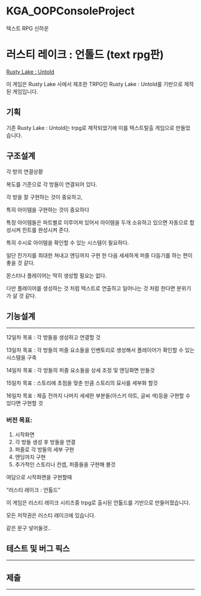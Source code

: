 # KGA_OOPConsoleProject
 텍스트 RPG 신하운



# 러스티 레이크 : 언톨드 (text rpg판)

[Rusty Lake : Untold](https://www.notion.so/Rusty-Lake-Untold-54cc72b2451c47b5b83ba9599b8ac588?pvs=21)

이 게임은 Rusty Lake 사에서 제조한 TRPG인 Rusty Lake : Untold를 기반으로 제작된 게임입니다.


## 기획

기존 Rusty Lake : Untold는 trpg로 제작되었기에 이를 텍스트탈출 게임으로 만들었습니다.



## 구조설계

각 방의 연결상황

복도를 기준으로 각 방들이 연결되어 있다.

각 방을 잘 구현하는 것이 중요하고,

특히 아이템을 구현하는 것이 중요하다

특정 아이템들은 파트별로 이루어져 있어서 아이템을 두개 소유하고 있으면 자동으로 합성시켜 힌트를 완성시켜 준다.

특히 수시로 아이템을 확인할 수 있는 시스템이 필요하다.

일단 잔가지를 최대한 쳐내고 엔딩까지 구현 한 다음 세세하게 퍼즐 다듬기를 하는 편이 좋을 것 같다.

몬스터나 플레이어는 딱히 생성할 필요는 없다.

다만 플레이어를 생성하는 것 처럼 텍스트로 연출하고 일어나는 것 처럼 한다면 분위기가 살 것 같다.

## 기능설계

---

12일차 목표 : 각 방들을 생성하고 연결할 것

13일차 목표 : 각 방들의 퍼즐 요소들을 인벤토리로 생성해서 플레이어가 확인할 수 있는 시스템을 구축

14일차 목표 : 각 방들의 퍼즐 요소들을 상세 조정 및 엔딩화면 만들것

15일차 목표 : 스토리에 초점을 맞춘 만큼 스토리의 묘사를 세부화 할것

16일차 목표 : 제출 전까지 나머지 세세한 부분들(아스키 아트, 글씨 색)등을 구현할 수 있다면 구현할 것

### 버전 목표:

1. 시작화면 
2. 각 방들 생성 후 방들을 연결
3. 퍼즐로 각 방들의 세부 구현
4. 엔딩까지 구현
5. 추가적인 스토리나 컨셉, 퍼즐들을 구현해 볼것

여담으로 시작화면을 구현할때 

“러스티 레이크 : 언톨드”

이 게임은 러스티 레이크 시리즈중 trpg로 출시된 언톨드를 기반으로 만들어졌습니다.

모든 저작권은 러스티 레이크에 있습니다. 

같은 문구 넣어둘것..

## 테스트 및 버그 픽스

---

## 제출

---